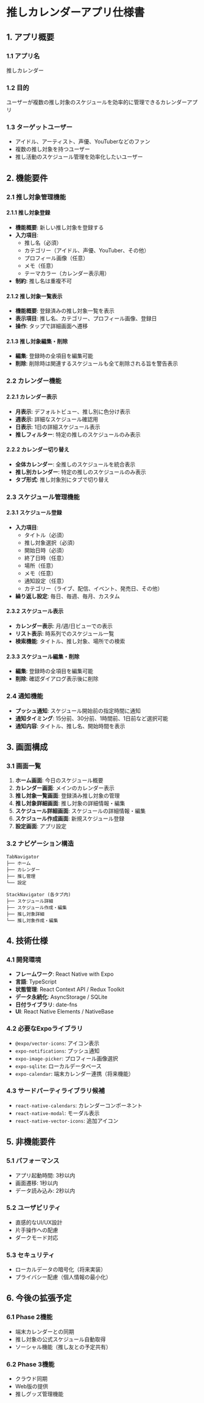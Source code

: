 # 推しカレンダーアプリ仕様書

## 1. アプリ概要

### 1.1 アプリ名
推しカレンダー

### 1.2 目的
ユーザーが複数の推し対象のスケジュールを効率的に管理できるカレンダーアプリ

### 1.3 ターゲットユーザー
- アイドル、アーティスト、声優、YouTuberなどのファン
- 複数の推し対象を持つユーザー
- 推し活動のスケジュール管理を効率化したいユーザー

## 2. 機能要件

### 2.1 推し対象管理機能

#### 2.1.1 推し対象登録
- **機能概要**: 新しい推し対象を登録する
- **入力項目**:
  - 推し名（必須）
  - カテゴリー（アイドル、声優、YouTuber、その他）
  - プロフィール画像（任意）
  - メモ（任意）
  - テーマカラー（カレンダー表示用）
- **制約**: 推し名は重複不可

#### 2.1.2 推し対象一覧表示
- **機能概要**: 登録済みの推し対象一覧を表示
- **表示項目**: 推し名、カテゴリー、プロフィール画像、登録日
- **操作**: タップで詳細画面へ遷移

#### 2.1.3 推し対象編集・削除
- **編集**: 登録時の全項目を編集可能
- **削除**: 削除時は関連するスケジュールも全て削除される旨を警告表示

### 2.2 カレンダー機能

#### 2.2.1 カレンダー表示
- **月表示**: デフォルトビュー、推し別に色分け表示
- **週表示**: 詳細なスケジュール確認用
- **日表示**: 1日の詳細スケジュール表示
- **推しフィルター**: 特定の推しのスケジュールのみ表示

#### 2.2.2 カレンダー切り替え
- **全体カレンダー**: 全推しのスケジュールを統合表示
- **推し別カレンダー**: 特定の推しのスケジュールのみ表示
- **タブ形式**: 推し対象別にタブで切り替え

### 2.3 スケジュール管理機能

#### 2.3.1 スケジュール登録
- **入力項目**:
  - タイトル（必須）
  - 推し対象選択（必須）
  - 開始日時（必須）
  - 終了日時（任意）
  - 場所（任意）
  - メモ（任意）
  - 通知設定（任意）
  - カテゴリー（ライブ、配信、イベント、発売日、その他）
- **繰り返し設定**: 毎日、毎週、毎月、カスタム

#### 2.3.2 スケジュール表示
- **カレンダー表示**: 月/週/日ビューでの表示
- **リスト表示**: 時系列でのスケジュール一覧
- **検索機能**: タイトル、推し対象、場所での検索

#### 2.3.3 スケジュール編集・削除
- **編集**: 登録時の全項目を編集可能
- **削除**: 確認ダイアログ表示後に削除

### 2.4 通知機能
- **プッシュ通知**: スケジュール開始前の指定時間に通知
- **通知タイミング**: 15分前、30分前、1時間前、1日前など選択可能
- **通知内容**: タイトル、推し名、開始時間を表示

## 3. 画面構成

### 3.1 画面一覧
1. **ホーム画面**: 今日のスケジュール概要
2. **カレンダー画面**: メインのカレンダー表示
3. **推し対象一覧画面**: 登録済み推し対象の管理
4. **推し対象詳細画面**: 推し対象の詳細情報・編集
5. **スケジュール詳細画面**: スケジュールの詳細情報・編集
6. **スケジュール作成画面**: 新規スケジュール登録
7. **設定画面**: アプリ設定

### 3.2 ナビゲーション構造
```
TabNavigator
├── ホーム
├── カレンダー
├── 推し管理
└── 設定

StackNavigator (各タブ内)
├── スケジュール詳細
├── スケジュール作成・編集
├── 推し対象詳細
└── 推し対象作成・編集
```

## 4. 技術仕様

### 4.1 開発環境
- **フレームワーク**: React Native with Expo
- **言語**: TypeScript
- **状態管理**: React Context API / Redux Toolkit
- **データ永続化**: AsyncStorage / SQLite
- **日付ライブラリ**: date-fns
- **UI**: React Native Elements / NativeBase

### 4.2 必要なExpoライブラリ
- `@expo/vector-icons`: アイコン表示
- `expo-notifications`: プッシュ通知
- `expo-image-picker`: プロフィール画像選択
- `expo-sqlite`: ローカルデータベース
- `expo-calendar`: 端末カレンダー連携（将来機能）

### 4.3 サードパーティライブラリ候補
- `react-native-calendars`: カレンダーコンポーネント
- `react-native-modal`: モーダル表示
- `react-native-vector-icons`: 追加アイコン

## 5. 非機能要件

### 5.1 パフォーマンス
- アプリ起動時間: 3秒以内
- 画面遷移: 1秒以内
- データ読み込み: 2秒以内

### 5.2 ユーザビリティ
- 直感的なUI/UX設計
- 片手操作への配慮
- ダークモード対応

### 5.3 セキュリティ
- ローカルデータの暗号化（将来実装）
- プライバシー配慮（個人情報の最小化）

## 6. 今後の拡張予定

### 6.1 Phase 2機能
- 端末カレンダーとの同期
- 推し対象の公式スケジュール自動取得
- ソーシャル機能（推し友との予定共有）

### 6.2 Phase 3機能
- クラウド同期
- Web版の提供
- 推しグッズ管理機能
